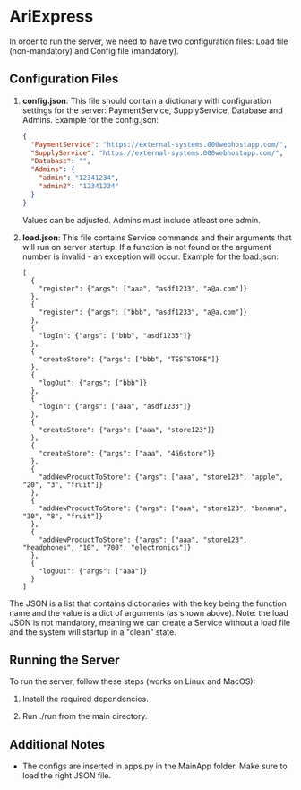 # AriExpress
In order to run the server, we need to have two configuration files: Load file (non-mandatory) and Config file (mandatory).

## Configuration Files

1. **config.json**: This file should contain a dictionary with configuration settings for the server: PaymentService, SupplyService, Database and Admins. Example for the config.json:

    ```json
    {
      "PaymentService": "https://external-systems.000webhostapp.com/",
      "SupplyService": "https://external-systems.000webhostapp.com/",
      "Database": "",
      "Admins": {
        "admin": "12341234",
        "admin2": "12341234"
      }
    }

    ```

   Values can be adjusted. Admins must include atleast one admin.

2. **load.json**: This file contains Service commands and their arguments that will run on server startup. If a function is not found or the argument number is invalid - an exception will occur. Example for the load.json:

    ```
    [
      {
        "register": {"args": ["aaa", "asdf1233", "a@a.com"]}
      },
      {
        "register": {"args": ["bbb", "asdf1233", "a@a.com"]}
      },
      {
        "logIn": {"args": ["bbb", "asdf1233"]}
      },
      {
        "createStore": {"args": ["bbb", "TESTSTORE"]}
      },
      {
        "logOut": {"args": ["bbb"]}
      },
      {
        "logIn": {"args": ["aaa", "asdf1233"]}
      },
      {
        "createStore": {"args": ["aaa", "store123"]}
      },
      {
        "createStore": {"args": ["aaa", "456store"]}
      },
      {
        "addNewProductToStore": {"args": ["aaa", "store123", "apple", "20", "3", "fruit"]}
      },
      {
        "addNewProductToStore": {"args": ["aaa", "store123", "banana", "30", "8", "fruit"]}
      },
      {
        "addNewProductToStore": {"args": ["aaa", "store123", "headphones", "10", "700", "electronics"]}
      },
      {
        "logOut": {"args": ["aaa"]}
      }
    ]
    ```

The JSON is a list that contains dictionaries with the key being the function name and the value is a dict of arguments (as shown above).
Note: the load JSON is not mandatory, meaning we can create a Service without a load file and the system will startup in a "clean" state.


## Running the Server

To run the server, follow these steps (works on Linux and MacOS):

1. Install the required dependencies.

2. Run ./run from the main directory.

## Additional Notes

- The configs are inserted in apps.py in the MainApp folder. Make sure to load the right JSON file.

